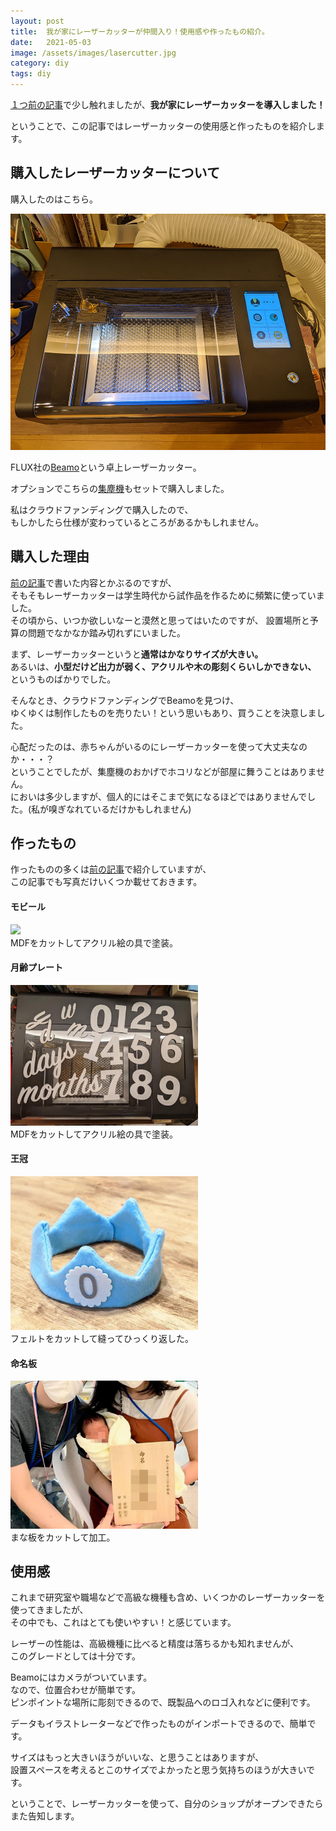 ```yaml
---
layout: post
title:  我が家にレーザーカッターが仲間入り！使用感や作ったもの紹介。
date:   2021-05-03
image: /assets/images/lasercutter.jpg
category: diy
tags: diy
---
```

<a href="/2021/04/23/maternityleave-diy">１つ前の記事</a>で少し触れましたが、<b>我が家にレーザーカッターを導入しました！</b>

ということで、この記事ではレーザーカッターの使用感と作ったものを紹介します。

## 購入したレーザーカッターについて

購入したのはこちら。

<img src="/assets/images/lasercutter.jpg" width="600" />

FLUX社の<a href="https://flux-japan.jp/products/beamo">Beamo</a>という卓上レーザーカッター。

オプションでこちらの<a href="https://flux-japan.jp/products/airbo-fume-extractor">集塵機</a>もセットで購入しました。

私はクラウドファンディングで購入したので、<br>
もしかしたら仕様が変わっているところがあるかもしれません。

## 購入した理由

<a href="/2021/04/23/maternityleave-diy">前の記事</a>で書いた内容とかぶるのですが、<br>
そもそもレーザーカッターは学生時代から試作品を作るために頻繁に使っていました。<br>
その頃から、いつか欲しいなーと漠然と思ってはいたのですが、
設置場所と予算の問題でなかなか踏み切れずにいました。

まず、レーザーカッターというと<b>通常はかなりサイズが大きい。</b><br>
あるいは、<b>小型だけど出力が弱く、アクリルや木の彫刻くらいしかできない、</b><br>
というものばかりでした。

そんなとき、クラウドファンディングでBeamoを見つけ、<br>
ゆくゆくは制作したものを売りたい！という思いもあり、買うことを決意しました。

心配だったのは、赤ちゃんがいるのにレーザーカッターを使って大丈夫なのか・・・？<br>
ということでしたが、集塵機のおかげでホコリなどが部屋に舞うことはありません。<br>
においは多少しますが、個人的にはそこまで気になるほどではありませんでした。(私が嗅ぎなれているだけかもしれません)

## 作ったもの
作ったものの多くは<a href="/2021/04/23/maternityleave-diy">前の記事</a>で紹介していますが、<br>
この記事でも写真だけいくつか載せておきます。

#### モビール
<img src="/assets/images/mobile.jpg" width="300" /><br>
MDFをカットしてアクリル絵の具で塗装。

#### 月齢プレート
<img src="/assets/images/numbercard.jpg" width="300" /><br>
MDFをカットしてアクリル絵の具で塗装。

#### 王冠
<img src="/assets/images/crown.jpg" width="300" /><br>
フェルトをカットして縫ってひっくり返した。

#### 命名板
<img src="/assets/images/meimei.jpg" width="300" /><br>
まな板をカットして加工。

## 使用感
これまで研究室や職場などで高級な機種も含め、いくつかのレーザーカッターを使ってきましたが、<br>
その中でも、これはとても使いやすい！と感じています。

レーザーの性能は、高級機種に比べると精度は落ちるかも知れませんが、<br>
このグレードとしては十分です。

Beamoにはカメラがついています。<br>
なので、位置合わせが簡単です。<br>
ピンポイントな場所に彫刻できるので、既製品へのロゴ入れなどに便利です。

データもイラストレーターなどで作ったものがインポートできるので、簡単です。

サイズはもっと大きいほうがいいな、と思うことはありますが、<br>
設置スペースを考えるとこのサイズでよかったと思う気持ちのほうが大きいです。

ということで、レーザーカッターを使って、自分のショップがオープンできたらまた告知します。

<br>
<br>
<br>
